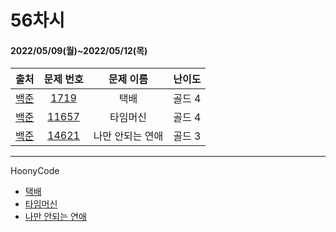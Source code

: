 # 56차시
#### 2022/05/09(월)~2022/05/12(목)

|               출처               |                   문제 번호                    |     문제 이름      | 난이도 |
| :------------------------------: | :--------------------------------------------: | :----------------: | :----: |
| [백준](https://www.acmicpc.net/) | [1719](https://www.acmicpc.net/problem/1719) | 택배 | 골드 4 |
| [백준](https://www.acmicpc.net/) | [11657](https://www.acmicpc.net/problem/11657) | 타임머신 | 골드 4 |
| [백준](https://www.acmicpc.net/) | [14621](https://www.acmicpc.net/problem/14621) | 나만 안되는 연애 | 골드 3 |


---

HoonyCode

- [택배](https://velog.io/@hoony-code/%EB%B0%B1%EC%A4%80-1719-%ED%83%9D%EB%B0%B0-JAVA)
- [타임머신](https://velog.io/@hoony-code/%EB%B0%B1%EC%A4%80-11657-%ED%83%80%EC%9E%84%EB%A8%B8%EC%8B%A0-JAVA)
- [나만 안되는 연애](https://velog.io/@hoony-code/%EB%B0%B1%EC%A4%80-14621-%EB%82%98%EB%A7%8C-%EC%95%88%EB%90%98%EB%8A%94-%EC%97%B0%EC%95%A0-JAVA)
